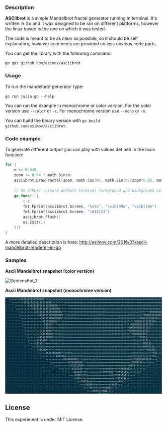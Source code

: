 ### Description

**ASCIIbrot** is a simple Mandelbrot fractal generator running in terminal. 
It's written in Go and it was designed to be ran on different platforms, however the linux based is the one on which it was tested.

The code is meant to be as clear as possible, so it should be self explanatory, however comments are provided on less obvious code parts.  

You can get the library with the following command: 

```
go get github.com/esimov/asciibrot
```

### Usage

To run the mandelbrot generator type:
```
go run julia.go --help
```

You can run the example in monochrome or color version.
For the color version use `--color` or `-c`. For monochrome version use `--mono` or `-m`.

You can build the binary version with `go build github.com/esimov/asciibrot`.

### Code example

To generate different output you can play with values defined in the main function:

```go
for {
    n += 0.045
    zoom += 0.04 * math.Sin(n)
    asciibrot.DrawFractal(zoom, math.Cos(n), math.Sin(n)/zoom*0.02, math.Sin(n), MAX_IT, true, isColor)

    // On CTRL+C restore default terminal foreground and background color
    go func() {
        <-c
        fmt.Fprint(asciibrot.Screen, "%s%s", "\x1b[49m", "\x1b[39m")
        fmt.Fprint(asciibrot.Screen, "\033[2J")
        asciibrot.Flush()
        os.Exit(1)
    }()
}
```

A more detailed description is here: http://esimov.com/2016/05/ascii-mandelbrot-renderer-in-go

### Samples

**Ascii Mandelbrot snapshot (color version)**

![Screenshot_1](https://raw.githubusercontent.com/esimov/asciibrot/master/examples/screenshot_1.png)

**Ascii Mandelbrot snapshot (monochrome version)**

![Screenshot_2](https://raw.githubusercontent.com/esimov/asciibrot/master/examples/screenshot_2.png)

## License
This experiment is under MIT License.
